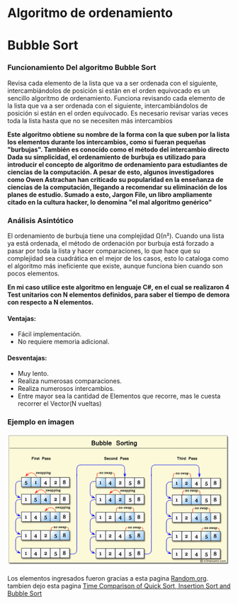# Algoritmo de ordenamiento
# Bubble Sort 

### Funcionamiento Del algoritmo Bubble Sort
Revisa cada elemento de la lista que va a ser ordenada con el siguiente, intercambiándolos de posición si están en el orden equivocado
es un sencillo algoritmo de ordenamiento. Funciona revisando cada elemento de la lista que va a ser ordenada con el siguiente, intercambiándolos de posición si están en el orden equivocado. Es necesario revisar varias veces toda la lista hasta que no se necesiten más intercambios

**Este algoritmo obtiene su nombre de la forma con la que suben por la lista los elementos durante los intercambios, como si fueran pequeñas "burbujas". También es conocido como el método del intercambio directo
Dada su simplicidad, el ordenamiento de burbuja es utilizado para introducir el concepto de algoritmo de ordenamiento para estudiantes de ciencias de la computación. A pesar de esto, algunos investigadores como Owen Astrachan han criticado su popularidad en la enseñanza de ciencias de la computación, llegando a recomendar su eliminación de los planes de estudio. Sumado a esto, Jargon File, un libro ampliamente citado en la cultura hacker, lo denomina "el mal algoritmo genérico"**

### Análisis Asintótico 	
El ordenamiento de burbuja tiene una complejidad Ω(n²). Cuando una lista ya está ordenada, el método de ordenación por burbuja está forzado a pasar por toda la lista y hacer comparaciones, lo que hace que su complejidad sea cuadrática en el mejor de los casos, esto lo cataloga como el algoritmo más ineficiente que existe, aunque funciona bien cuando son pocos elementos.

**En mi caso utilice este algoritmo en lenguaje C#, en el cual se realizaron 4 Test unitarios con N elementos definidos, para saber el tiempo de demora con respecto a N elementos.**

#### Ventajas:

* Fácil implementación.
* No requiere memoria adicional.

#### Desventajas:

* Muy lento.
* Realiza numerosas comparaciones.
* Realiza numerosos intercambios.
* Entre mayor sea la cantidad de Elementos que recorre, mas le cuesta recorrer el Vector(N vueltas)
### Ejemplo en imagen

![imagenBubbleSrt](https://github.com/sansxd/algorit/blob/master/imagenes/imgbubblesort.png)


Los elementos ingresados fueron gracias a esta pagina [Random.org](https://www.random.org/integer-sets/).
tambien dejo esta pagina [Time Comparison of Quick Sort, Insertion Sort and Bubble Sort](https://vinayakgarg.wordpress.com/2011/10/25/time-comparison-of-quick-sort-insertion-sort-and-bubble-sort/)
